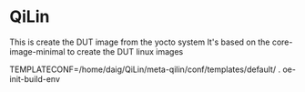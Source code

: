 # QiLin


This is create the DUT image from the yocto system
It's based on the core-image-minimal to create the DUT linux images


TEMPLATECONF=/home/daig/QiLin/meta-qilin/conf/templates/default/ . oe-init-build-env

